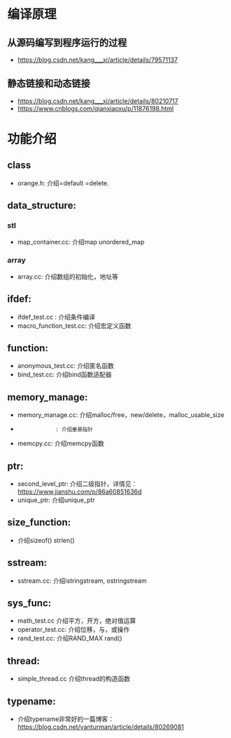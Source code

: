 # 编译原理

## 从源码编写到程序运行的过程
-    https://blog.csdn.net/kang___xi/article/details/79571137

## 静态链接和动态链接
-    https://blog.csdn.net/kang___xi/article/details/80210717
-    https://www.cnblogs.com/qianxiaoxu/p/11876198.html

# 功能介绍
## class
- orange.h: 介绍=default =delete.

## data_structure:
### stl
- map_container.cc: 介绍map unordered_map
### array
- array.cc: 介绍数组的初始化，地址等

## ifdef:
- ifdef_test.cc : 介绍条件编译
- macro_function_test.cc: 介绍宏定义函数

## function:
- anonymous_test.cc: 介绍匿名函数
- bind_test.cc: 介绍bind函数适配器

## memory_manage:
- memory_manage.cc: 介绍malloc/free，new/delete，malloc_usable_size
-                 : 介绍垂悬指针
- memcpy.cc: 介绍memcpy函数

## ptr:
- second_level_ptr: 介绍二级指针，详情见：https://www.jianshu.com/p/86a60851636d
- unique_ptr: 介绍unique_ptr

## size_function:
- 介绍sizeof() strlen()

## sstream:
- sstream.cc: 介绍istringstream, ostringstream

## sys_func: 
- math_test.cc 介绍平方，开方，绝对值运算
- operator_test.cc: 介绍位移，与，或操作
- rand_test.cc: 介绍RAND_MAX rand()

## thread:
- simple_thread.cc 介绍thread的构造函数

## typename:
- 介绍typename非常好的一篇博客：https://blog.csdn.net/vanturman/article/details/80269081
